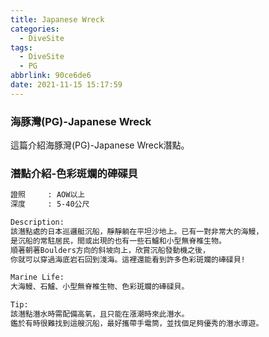 ```yaml
---
title: Japanese Wreck
categories:
  - DiveSite
tags:
  - DiveSite
  - PG
abbrlink: 90ce6de6
date: 2021-11-15 15:17:59
---
```

### 海豚灣(PG)-Japanese Wreck
<!--more-->
這篇介紹海豚灣(PG)-Japanese Wreck潛點。

### 潛點介紹-色彩斑斕的硨磲貝
```sh
證照     : AOW以上
深度     : 5-40公尺

Description:
該潛點處的日本巡邏艇沉船，靜靜躺在平坦沙地上。已有一對非常大的海鰻，
是沉船的常駐居民，間或出現的也有一些石鱸和小型無脊椎生物。
順著朝著Boulders方向的斜坡向上，欣賞沉船發動機之後，
你就可以穿過海底岩石回到淺海。這裡還能看到許多色彩斑斕的硨磲貝!

Marine Life:
大海鰻、石鱸、小型無脊椎生物、色彩斑斕的硨磲貝。

Tip:
該潛點潛水時需配備高氧，且只能在漲潮時來此潛水。
鑑於有時很難找到這艘沉船，最好攜帶手電筒，並找個足夠優秀的潛水導遊。
```